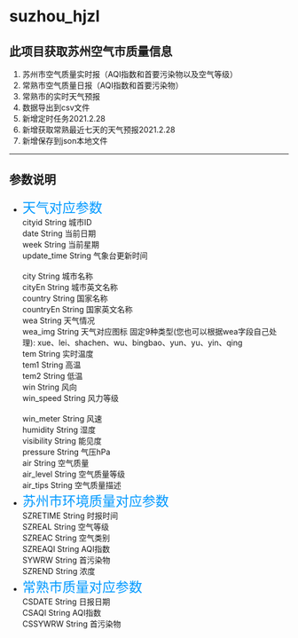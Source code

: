 <!--
 * @Author       : Yuki
 * @Date         : 2021-02-23 23:48:01
 * @LastEditors: Please set LastEditors
 * @LastEditTime: 2021-02-27 14:31:03
 * @FilePath     : \suzhou_hjzl\README.md
-->
# suzhou_hjzl
## 此项目获取苏州空气市质量信息

1. 苏州市空气质量实时报（AQI指数和首要污染物以及空气等级）
2. 常熟市空气质量日报（AQI指数和首要污染物）
3. 常熟市的实时天气预报
4. 数据导出到csv文件
5. 新增定时任务2021.2.28
6. 新增获取常熟最近七天的天气预报2021.2.28
7. 新增保存到json本地文件
---
## 参数说明
- <font color=#0099ff size=5>天气对应参数</br></font>
cityid	String	城市ID</br>
date	String	当前日期</br>
week	String	当前星期</br>
update_time	String	气象台更新时间</br>	
city	String	城市名称</br>
cityEn	String	城市英文名称</br>	
country	String	国家名称</br>
countryEn	String	国家英文名称</br>	
wea	String	天气情况</br>
wea_img	String	天气对应图标	固定9种类型(您也可以根据wea字段自己处理):
xue、lei、shachen、wu、bingbao、yun、yu、yin、qing</br>
tem	String	实时温度</br>
tem1	String	高温</br>
tem2	String	低温</br>
win	String	风向</br>
win_speed	String	风力等级</br>	
win_meter	String	风速</br>
humidity	String	湿度</br>
visibility	String	能见度</br>
pressure	String	气压hPa</br>
air	String	空气质量</br>
air_level	String	空气质量等级</br>	
air_tips	String	空气质量描述</br>
- <font color=#0099ff size=5>苏州市环境质量对应参数</br></font>
SZRETIME    String  时报时间</br>
SZREAL      String  空气等级</br>
SZREAC      String  空气类别</br>
SZREAQI     String  AQI指数</br>
SYWRW       String  首污染物</br>
SZREND      String  浓度</br>
- <font color=#0099ff size=5>常熟市质量对应参数</br></font>
CSDATE      String  日报日期</br>
CSAQI       String  AQI指数</br>
CSSYWRW     String  首污染物</br>
